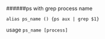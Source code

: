 ######ps with grep process name 

```
alias ps_name () {ps aux | grep $1}
```

usage `ps_name [process]`
